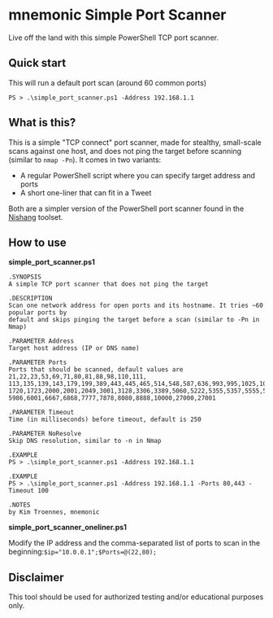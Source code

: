 # mnemonic Simple Port Scanner

Live off the land with this simple PowerShell TCP port scanner.

## Quick start

This will run a default port scan (around 60 common ports)

```
PS > .\simple_port_scanner.ps1 -Address 192.168.1.1
```

## What is this?

This is a simple "TCP connect" port scanner, made for stealthy, small-scale scans against one host, and does not ping the target before scanning (similar to `nmap -Pn`). It comes in two variants:

- A regular PowerShell script where you can specify target address and ports
- A short one-liner that can fit in a Tweet

Both are a simpler version of the PowerShell port scanner found in the [Nishang](https://github.com/samratashok/nishang) toolset.

## How to use

**simple_port_scanner.ps1**

```
.SYNOPSIS
A simple TCP port scanner that does not ping the target

.DESCRIPTION
Scan one network address for open ports and its hostname. It tries ~60 popular ports by 
default and skips pinging the target before a scan (similar to -Pn in Nmap)
    
.PARAMETER Address
Target host address (IP or DNS name)

.PARAMETER Ports
Ports that should be scanned, default values are 21,22,23,53,69,71,80,81,88,98,110,111,
113,135,139,143,179,199,389,443,445,465,514,548,587,636,993,995,1025,1026,1080,1433,1521,
1720,1723,2000,2001,2049,3001,3128,3306,3389,5060,5222,5355,5357,5555,5801,5900,5901,5985,
5986,6001,6667,6868,7777,7878,8080,8888,10000,27000,27001

.PARAMETER Timeout
Time (in milliseconds) before timeout, default is 250

.PARAMETER NoResolve
Skip DNS resolution, similar to -n in Nmap

.EXAMPLE
PS > .\simple_port_scanner.ps1 -Address 192.168.1.1

.EXAMPLE
PS > .\simple_port_scanner.ps1 -Address 192.168.1.1 -Ports 80,443 -Timeout 100

.NOTES
by Kim Troennes, mnemonic
```

**simple_port_scanner_oneliner.ps1**

Modify the IP address and the comma-separated list of ports to scan in the beginning:`$ip="10.0.0.1";$Ports=@(22,80);`

## Disclaimer

This tool should be used for authorized testing and/or educational purposes only.